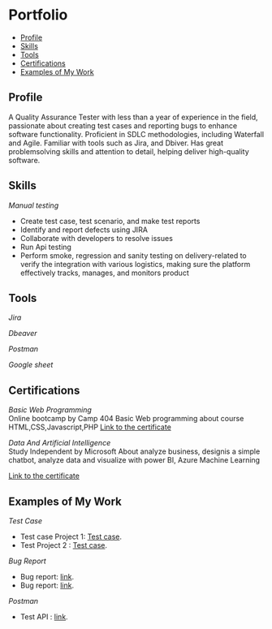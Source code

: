 # Portfolio 
- [Profile](#Profile)
- [Skills](#skills)
- [Tools](#tools)
- [Certifications](#certifications)
- [Examples of My Work](#examples-of-my-work)

## Profile

A Quality Assurance Tester with less than a year of experience in the field, passionate about creating test cases and reporting bugs to enhance software functionality. Proficient in SDLC methodologies, including Waterfall and Agile. Familiar with tools such as Jira, and Dbiver. Has great problemsolving skills and attention to detail, helping deliver high-quality software.

## Skills

_Manual testing_
  * Create test case, test scenario, and make test reports
  *  Identify and report defects using JIRA
  * Collaborate with developers to resolve issues
  * Run Api testing
  * Perform smoke, regression and sanity testing on delivery-related to verify the integration with various logistics, making sure the
platform effectively tracks, manages, and monitors product
 

## Tools

_Jira_
  
_Dbeaver_

_Postman_

_Google sheet_

## Certifications

_Basic Web Programming_   
Online bootcamp by Camp 404 
Basic Web programming  about course HTML,CSS,Javascript,PHP
[Link to the certificate](https://drive.google.com/file/d/1IcwtVyg5Q-C4wtDG5C-lRPussetpQkpo/view?usp=drive_link)

_Data And Artificial Intelligence_  
Study Independent by Microsoft 
About analyze business, designis a simple chatbot, analyze data and visualize with power BI, Azure Machine Learning

[Link to the certificate](https://drive.google.com/drive/search?q=sertif)


## Examples of My Work
_Test Case_  
  * Test case Project 1: [Test case](https://docs.google.com/spreadsheets/d/1-Kcwis4jOlMEnNOnXaNM8cbVpCZVEhT-RrF0b-ngN2E/edit?usp=drivesdk).
  * Test Project 2 : [Test case](https://docs.google.com/spreadsheets/d/1VD-Ii2PnIcWXUXMN0EheeRzwaf_8dGG8/edit?usp=drivesdk&ouid=110715236908899036629&rtpof=true&sd=true).


_Bug Report_
  * Bug report: [link](https://docs.google.com/spreadsheets/d/1W3MJnhU-qOQUKLabX9xJ0QHP2EecPpR7/edit?usp=drivesdk&ouid=110715236908899036629&rtpof=true&sd=true).
  * Bug report: [link](https://docs.google.com/spreadsheets/d/1LHkEpz_y_mOWjtR25kPNtLUNJWYQz7kZ/edit?usp=drivesdk&ouid=110715236908899036629&rtpof=true&sd=true).
    
_Postman_
  * Test API : [link](https://docs.google.com/document/d/14wPoL7CBpRluVwbjQ174nYgcls7KUWZf/edit?usp=drivesdk&ouid=110715236908899036629&rtpof=true&sd=true).
  

